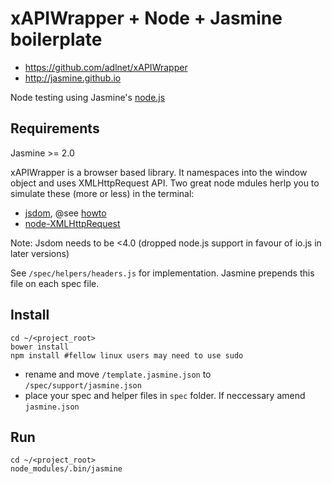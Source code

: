 # xAPIWrapper + Node + Jasmine boilerplate

* https://github.com/adlnet/xAPIWrapper
* http://jasmine.github.io

Node testing using Jasmine's [node.js](http://jasmine.github.io/2.0/node.html)

## Requirements

Jasmine >= 2.0

xAPIWrapper is a browser based library. It namespaces into the window object and uses XMLHttpRequest API. Two great node mdules herlp you to simulate these (more or less) in the terminal:

 * [jsdom](https://github.com/tmpvar/jsdom), @see [howto](https://github.com/tmpvar/jsdom#creating-a-browser-like-window-object)
 * [node-XMLHttpRequest](https://github.com/driverdan/node-XMLHttpRequest)

Note: Jsdom needs to be <4.0 (dropped node.js support in favour of io.js in later versions)

See `/spec/helpers/headers.js` for implementation. Jasmine prepends this file on each spec file.

Install
-------

```!bash
cd ~/<project_root>
bower install
npm install #fellow linux users may need to use sudo
```

* rename and move `/template.jasmine.json` to `/spec/support/jasmine.json`
* place your spec and helper files in `spec` folder. If neccessary amend `jasmine.json`

Run
---

```!bash
cd ~/<project_root>
node_modules/.bin/jasmine
```
